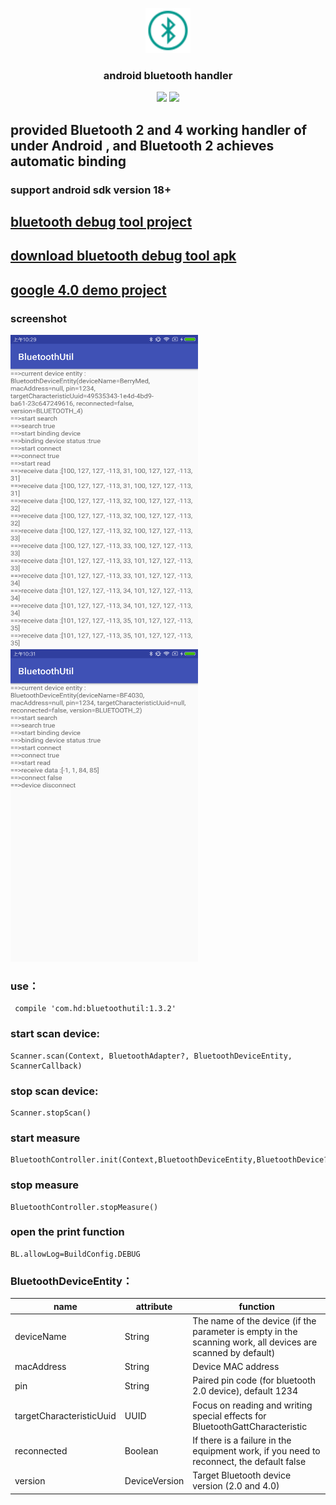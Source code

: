 <p align="center">
	<img width="72" height="72" src="art/icon.png"/>
</p>
<h3 align="center">android bluetooth handler </h3>
<p align="center">
<a href="https://raw.githubusercontent.com/HelloHuDi/android-bluetooth-handler/master/abluetoothtools/release/abluetoothtools-release.apk" target="_blank"><img src="https://img.shields.io/badge/release-v1.3.2-blue.svg"></img></a>
<a href="https://raw.githubusercontent.com/HelloHuDi/android-bluetooth-handler/master/abluetoothtools/release/abluetoothtools-release.apk" target="_blank"><img src="https://img.shields.io/badge/demo-v1.3.2-blue.svg"></img></a>
</p>

## provided Bluetooth 2 and 4 working handler of under Android , and Bluetooth 2 achieves automatic binding

### support android sdk version 18+

## [bluetooth debug tool project](https://github.com/HelloHuDi/android-bluetooth-handler/tree/master/abluetoothtools)

## [download bluetooth debug tool apk](https://raw.githubusercontent.com/HelloHuDi/android-bluetooth-handler/master/abluetoothtools/release/abluetoothtools-release.apk)

## [google 4.0 demo project](https://github.com/googlesamples/android-BluetoothLeGatt)

### screenshot

<img src="art/bluetooth4.png" width="300px" height="500px"/> <img src="art/bluetooth2.png" width="300px" height="500px"/>

### use：

```
 compile 'com.hd:bluetoothutil:1.3.2'
```

### start scan device:

```
Scanner.scan(Context, BluetoothAdapter?, BluetoothDeviceEntity, ScannerCallback)
```

### stop scan device:

```
Scanner.stopScan()
```

### start measure

```
BluetoothController.init(Context,BluetoothDeviceEntity,BluetoothDevice?,MeasureProgressCallback).startMeasure()
```

### stop measure

```
BluetoothController.stopMeasure()
```

### open the print function

```
BL.allowLog=BuildConfig.DEBUG
```

### BluetoothDeviceEntity：

name                      | attribute   | function
-------------------------|-------|----
deviceName               | String  | The name of the device (if the parameter is empty in the scanning work, all devices are scanned by default)
macAddress               | String   | Device MAC address
pin                      | String   | Paired pin code (for bluetooth 2.0 device), default 1234
targetCharacteristicUuid | UUID   | Focus on reading and writing special effects for BluetoothGattCharacteristic
reconnected              | Boolean   | If there is a failure in the equipment work, if you need to reconnect, the default false
version                  | DeviceVersion   |Target Bluetooth device version (2.0 and 4.0) 
